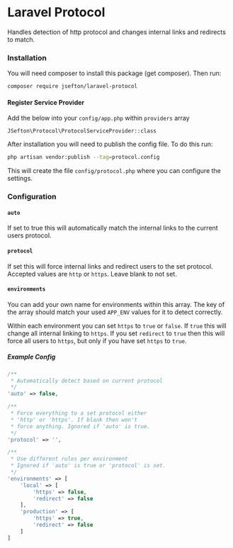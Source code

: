 # Laravel Protocol
Handles detection of http protocol and changes internal links and redirects to match.

### Installation

You will need composer to install this package (get composer). Then run:

```bash
composer require jsefton/laravel-protocol
```

#### Register Service Provider

Add the below into your `config/app.php` within `providers` array

```
JSefton\Protocol\ProtocolServiceProvider::class
```

After installation you will need to publish the config file. To do this run:

```bash
php artisan vendor:publish --tag=protocol.config
```

This will create the file `config/protocol.php` where you can configure the settings.

### Configuration

#### `auto`

If set to true this will automatically match the internal links to the current users protocol.

#### `protocol`

If set this will force internal links and redirect users to the set protocol. Accepted values are `http` or `https`. Leave blank to not set.

#### `environments`

You can add your own name for environments within this array. The key of the array should match your used `APP_ENV` values for it to detect correctly.

Within each environment you can set `https` to `true` or `false`. If `true` this will change all internal linking to `https`. If you set `redirect` to `true` then this will force all users to `https`, but only if you have set `https` to `true`.

##### Example Config

```php
/**
 * Automatically detect based on current protocol
 */
'auto' => false,

/**
 * Force everything to a set protocol either
 * 'http' or 'https'. If blank then won't 
 * force anything. Ignored if 'auto' is true.
 */
'protocol' => '',

/**
 * Use different rules per environment
 * Ignored if 'auto' is true or 'protocol' is set.
 */
'environments' => [
    'local' => [
        'https' => false,
        'redirect' => false
    ],
    'production' => [
        'https' => true,
        'redirect' => false
    ]
]
```
